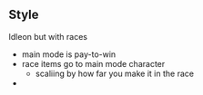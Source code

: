 ## Style
Idleon but with races
- main mode is pay-to-win
- race items go to main mode character
	- scaliing by how far you make it in the race
- 




